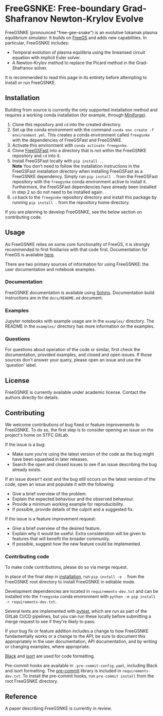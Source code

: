 # FreeGSNKE: Free-boundary Grad-Shafranov Newton-Krylov Evolve

FreeGSNKE (pronounced "free-gee-snake") is an evolutive tokamak plasma
equilibrium simulator. It builds on
[FreeGS](https://github.com/bendudson/freegs) and adds new capabilities. In
particular, FreeGSNKE includes:
- Temporal evolution of plasma equilibria using the linearised circuit equation
  with implicit Euler solver.
- A Newton-Krylov method to replace the Picard method in the Grad-Shafranov
  solver.

It is recommended to read this page in its entirety before attempting to install
or run FreeGSNKE.

## Installation
Building from source is currently the only supported installation method and
requires a working conda installation (for example, through
[Miniforge](https://github.com/conda-forge/miniforge)).

1. Clone this repository and `cd` into the created directory.
2. Set up the conda environment with the command `conda env create -f
   environment.yml`. This creates a conda environment called `freegsnke` with
   the dependencies of FreeGSFast and FreeGSNKE.
3. Activate this environment with `conda activate freegsnke`.
4. Clone [FreeGSFast](https://github.com/farscape-project/freegsfast) into a
   directory that is not within the FreeGSNKE repository and `cd` into it.
5. Install FreeGSFast locally with `pip install .`.  
**Note** You don't need to follow the installation instructions in the
FreeGSFast installation directory when installing FreeGSFast as a FreeGSNKE
dependency. Simply run `pip install .` from the FreeGSFast repository with the
`freegsnke` conda environment active to install it. Furthermore, the
FreeGSFast dependencies have already been installed in step 2 so do not need
to be installed again.
1. `cd` back to the `freegsnke` repository directory and install this package by
   running `pip install .` from the repository home directory.

If you are planning to develop FreeGSNKE, see the below section on contributing
code.

## Usage

As FreeGSNKE relies on some core functionality of FreeGS, it is strongly
recommended to first fimiliarise with that code first. Documentation for FreeGS
is available [here](https://freegs.readthedocs.io/en/latest/).

There are two primary sources of information for using FreeGSNKE: the user
documentation and notebook examples.

### Documentation

FreeGSNKE documentation is available using
[Sphinx](https://www.sphinx-doc.org/en/master/). Documentation build
instructions are in the `docs/README.md` document.

### Examples

Jupyter notebooks with example usage are in the `examples/` directory. The
README in the `examples/` directory has more information on the examples.

### Questions

For questions about operation of the code or similar, first check the
documentation, provided examples, and closed and open issues. If those sources
don't answer your query, please open an issue and use the 'question' label.

## License

FreeGSNKE is currently available under academic license. Contact the authors
directly for details.

## Contributing

We welcome contributions of bug fixed or feature improvements to FreeGSNKE. To
do so, the first step is to consider opening an issue on the project's home on
STFC GitLab.

If the issue is a bug:
- Make sure you're using the latest version of the code as the bug might have
  been squashed in later releases.
- Search the open and closed issues to see if an issue describing the bug
  already exists.
  
If an issue doesn't exist and the bug still occurs on the
latest version of the code, open an issue and populate it with the following:
- Give a brief overview of the problem.
- Explain the expected behaviour and the observed behaviour.
- Provide a minimum working example for reproducibility.
- If possible, provide details of the culprit and a suggested fix.

If the issue is a feature improvement request:
- Give a brief overview of the desired feature.
- Explain why it would be useful. Extra consideration will be given to features
  that will benefit the broader community.
- If possible, suggest how the new feature could be implemented.

### Contributing code

To make code contributions, please do so via merge request.

In place of the final step in [installation](#installation), run `pip install -e
.` from the FreeGSNKE root directory to install FreeGSNKE in editable mode.

Development dependencies are located in `requirements-dev.txt` and can be
installed into the `freegsnke` conda environment with `python -m pip install -r
requirements-dev.txt`.

Several tests are implemented with [pytest](https://docs.pytest.org/en), which
are run as part of the GitLab CI/CD pipelines, but you can run these locally
before submitting a merge request to see if they're likely to pass.

If your bug fix or feature addition includes a change to how FreeGSNKE
fundamentally works or a change to the API, be sure to document this
appropriately in the user documentation, API documentation, and by writing or
changing examples, where appropriate.

[Black](https://github.com/psf/black) and
[isort](https://pycqa.github.io/isort/) are used for code formatting.

Pre-commit hooks are available in `.pre-commit-config.yaml`, including Black and
isort formatting. The [pre-commit](https://pre-commit.com/) library is included
in `requirements-dev.txt`. To install the pre-commit hooks, run `pre-commit
install` from the root FreeGSNKE directory.

## Reference

A paper describing FreeGSNKE is currently in review.